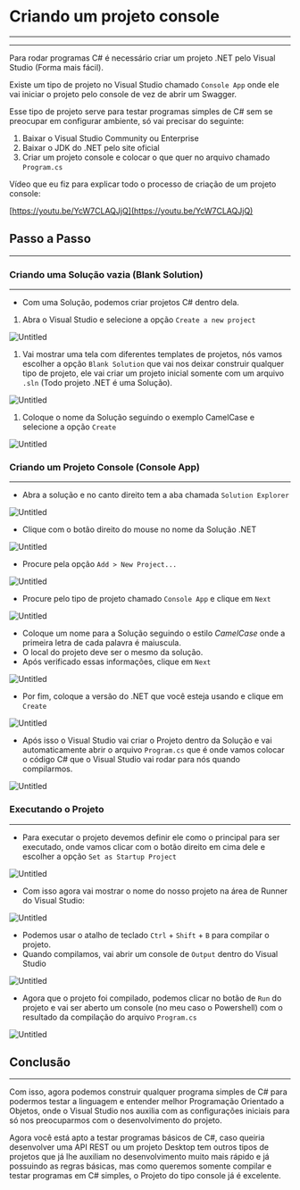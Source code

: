 # Criando um projeto console

---

---

Para rodar programas C# é necessário criar um projeto .NET pelo Visual Studio (Forma mais fácil).

Existe um tipo de projeto no Visual Studio chamado `Console App` onde ele vai iniciar o projeto pelo console de vez de abrir um Swagger.

Esse tipo de projeto serve para testar programas simples de C# sem se preocupar em configurar ambiente, só vai precisar do seguinte:

1. Baixar o Visual Studio Community ou Enterprise
2. Baixar o JDK do .NET pelo site oficial
3. Criar um projeto console e colocar o que quer no arquivo chamado `Program.cs`

Vídeo que eu fiz para explicar todo o processo de criação de um projeto console:

 

[https://youtu.be/YcW7CLAQJjQ](https://youtu.be/YcW7CLAQJjQ)

## Passo a Passo

---

### Criando uma Solução vazia (Blank Solution)

---

- Com uma Solução, podemos criar projetos C# dentro dela.

1. Abra o Visual Studio e selecione a opção `Create a new project`

![Untitled](Criando%20um%20projeto%20console%20ae3691432f5643119ff3fd325b4f87d7/Untitled.png)

1. Vai mostrar uma tela com diferentes templates de projetos, nós vamos escolher a opção `Blank Solution` que vai nos deixar construir qualquer tipo de projeto, ele vai criar um projeto inicial somente com um arquivo `.sln` (Todo projeto .NET é uma Solução).

 

![Untitled](Criando%20um%20projeto%20console%20ae3691432f5643119ff3fd325b4f87d7/Untitled%201.png)

1. Coloque o nome da Solução seguindo o exemplo CamelCase e selecione a opção `Create`

![Untitled](Criando%20um%20projeto%20console%20ae3691432f5643119ff3fd325b4f87d7/Untitled%202.png)

### Criando um Projeto Console (Console App)

---

- Abra a solução e no canto direito tem a aba chamada `Solution Explorer`

![Untitled](Criando%20um%20projeto%20console%20ae3691432f5643119ff3fd325b4f87d7/Untitled%203.png)

- Clique com o botão direito do mouse no nome da Solução .NET

![Untitled](Criando%20um%20projeto%20console%20ae3691432f5643119ff3fd325b4f87d7/Untitled%204.png)

- Procure pela opção `Add > New Project...`

![Untitled](Criando%20um%20projeto%20console%20ae3691432f5643119ff3fd325b4f87d7/Untitled%205.png)

- Procure pelo tipo de projeto chamado `Console App` e clique em `Next`

![Untitled](Criando%20um%20projeto%20console%20ae3691432f5643119ff3fd325b4f87d7/Untitled%206.png)

- Coloque um nome para a Solução seguindo o estilo *CamelCase* onde a primeira letra de cada palavra é maiuscula.
- O local do projeto deve ser o mesmo da solução.
- Após verificado essas informações, clique em `Next`

![Untitled](Criando%20um%20projeto%20console%20ae3691432f5643119ff3fd325b4f87d7/Untitled%207.png)

- Por fim, coloque a versão do .NET que você esteja usando e clique em `Create`

![Untitled](Criando%20um%20projeto%20console%20ae3691432f5643119ff3fd325b4f87d7/Untitled%208.png)

- Após isso o Visual Studio vai criar o Projeto dentro da Solução e vai automaticamente abrir o arquivo `Program.cs` que é onde vamos colocar o código C# que o Visual Studio vai rodar para nós quando compilarmos.

![Untitled](Criando%20um%20projeto%20console%20ae3691432f5643119ff3fd325b4f87d7/Untitled%209.png)

### Executando o Projeto

---

- Para executar o projeto devemos definir ele como o principal para ser executado, onde vamos clicar com o botão direito em cima dele e escolher a opção `Set as Startup Project`

![Untitled](Criando%20um%20projeto%20console%20ae3691432f5643119ff3fd325b4f87d7/Untitled%2010.png)

- Com isso agora vai mostrar o nome do nosso projeto na área de Runner do Visual Studio:

![Untitled](Criando%20um%20projeto%20console%20ae3691432f5643119ff3fd325b4f87d7/Untitled%2011.png)

- Podemos usar o atalho de teclado `Ctrl` + `Shift` + `B` para compilar o projeto.
- Quando compilamos, vai abrir um console de `Output` dentro do Visual Studio

![Untitled](Criando%20um%20projeto%20console%20ae3691432f5643119ff3fd325b4f87d7/Untitled%2012.png)

- Agora que o projeto foi compilado, podemos clicar no botão de `Run` do projeto e vai ser aberto um console (no meu caso o Powershell) com o resultado da compilação do arquivo `Program.cs`

![Untitled](Criando%20um%20projeto%20console%20ae3691432f5643119ff3fd325b4f87d7/Untitled%2013.png)

## Conclusão

---

Com isso, agora podemos construir qualquer programa simples de C# para podermos testar a linguagem e entender melhor Programação Orientado a Objetos, onde o Visual Studio nos auxilia com as configurações iniciais para só nos preocuparmos com o desenvolvimento do projeto.

Agora você está apto a testar programas básicos de C#, caso queiria desenvolver uma API REST ou um projeto Desktop tem outros tipos de projetos que já lhe auxiliam no desenvolvimento muito mais rápido e já possuindo as regras básicas, mas como queremos somente compilar e testar programas em C# simples, o Projeto do tipo console já é excelente.
